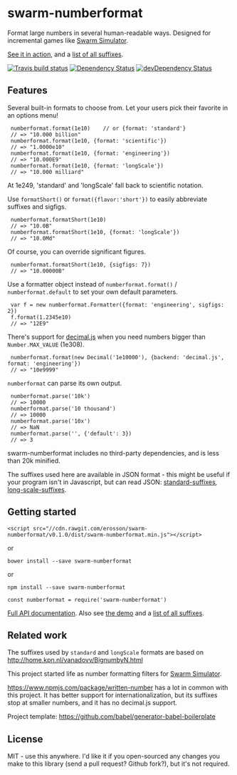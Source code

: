 # swarm-numberformat

Format large numbers in several human-readable ways. Designed for incremental games like [Swarm Simulator](https://swarmsim.github.io).

[See it in action](https://jsbin.com/zadepad/edit?html,output), and a [list of all suffixes](https://erosson.github.io/swarm-numberformat/demo/legend.html).

[![Travis build status](http://img.shields.io/travis/erosson/swarm-numberformat.svg?style=flat)](https://travis-ci.org/erosson/swarm-numberformat)
[![Dependency Status](https://david-dm.org/erosson/swarm-numberformat.svg)](https://david-dm.org/erosson/swarm-numberformat)
[![devDependency Status](https://david-dm.org/erosson/swarm-numberformat/dev-status.svg)](https://david-dm.org/erosson/swarm-numberformat#info=devDependencies)

## Features

Several built-in formats to choose from. Let your users pick their favorite in an options menu! 

     numberformat.format(1e10)    // or {format: 'standard'}
     // => "10.000 billion"
     numberformat.format(1e10, {format: 'scientific'})
     // => "1.0000e10"
     numberformat.format(1e10, {format: 'engineering'})
     // => "10.000E9"
     numberformat.format(1e10, {format: 'longScale'})
     // => "10.000 milliard"

At 1e249, 'standard' and 'longScale' fall back to scientific notation.
     
Use `formatShort()` or `format({flavor:'short'})` to easily abbreviate suffixes and sigfigs.

     numberformat.formatShort(1e10)
     // => "10.0B"
     numberformat.formatShort(1e10, {format: 'longScale'})
     // => "10.0Md"

Of course, you can override significant figures.

     numberformat.formatShort(1e10, {sigfigs: 7})
     // => "10.00000B"
     
Use a formatter object instead of `numberformat.format()` / `numberformat.default` to set your own default parameters. 

     var f = new numberformat.Formatter({format: 'engineering', sigfigs: 2})
     f.format(1.2345e10)
     // => "12E9"
     
There's support for [decimal.js](https://github.com/MikeMcl/decimal.js/) when you need numbers bigger than `Number.MAX_VALUE` (1e308).

     numberformat.format(new Decimal('1e10000'), {backend: 'decimal.js', format: 'engineering'})
     // => "10e9999"

`numberformat` can parse its own output.

     numberformat.parse('10k')
     // => 10000
     numberformat.parse('10 thousand')
     // => 10000
     numberformat.parse('10x')
     // => NaN
     numberformat.parse('', {'default': 3})
     // => 3

swarm-numberformat includes no third-party dependencies, and is less than 20k minified.

The suffixes used here are available in JSON format - this might be useful if your program isn't in Javascript, but can read JSON:
[standard-suffixes](https://github.com/erosson/swarm-numberformat/blob/master/src/standard-suffixes.json),
[long-scale-suffixes](https://github.com/erosson/swarm-numberformat/blob/master/src/long-scale-suffixes.json).

## Getting started

    <script src="//cdn.rawgit.com/erosson/swarm-numberformat/v0.1.0/dist/swarm-numberformat.min.js"></script>

or

    bower install --save swarm-numberformat

or

    npm install --save swarm-numberformat

    const numberformat = require('swarm-numberformat')

[Full API documentation](https://erosson.github.io/swarm-numberformat/). Also see [the demo](https://jsbin.com/zadepad/edit?html,output) and a [list of all suffixes](https://erosson.github.io/swarm-numberformat/demo/legend.html).

## Related work

The suffixes used by `standard` and `longScale` formats are based on http://home.kpn.nl/vanadovv/BignumbyN.html

This project started life as number formatting filters for [Swarm Simulator](https://github.com/swarmsim/swarm/).

https://www.npmjs.com/package/written-number has a lot in common with this project. It has better support for internationalization, but its suffixes stop at smaller numbers, and it has no decimal.js support.

Project template: https://github.com/babel/generator-babel-boilerplate

## License

MIT - use this anywhere. I'd like it if you open-sourced any changes you make to this library (send a pull request? Github fork?), but it's not required.
